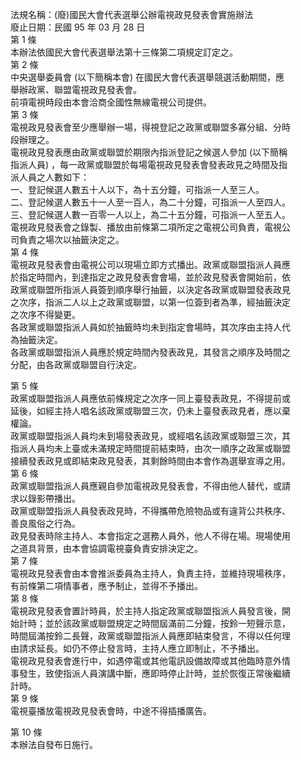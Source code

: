 法規名稱：(廢)國民大會代表選舉公辦電視政見發表會實施辦法  
廢止日期：民國 95 年 03 月 28 日  
第 1 條  
本辦法依國民大會代表選舉法第十三條第二項規定訂定之。  
第 2 條  
中央選舉委員會 (以下簡稱本會) 在國民大會代表選舉競選活動期間，應  
舉辦政黨、聯盟電視政見發表會。  
前項電視時段由本會洽商全國性無線電視公司提供。  
第 3 條  
電視政見發表會至少應舉辦一場，得視登記之政黨或聯盟多寡分組、分時  
段辦理之。  
電視政見發表應由政黨或聯盟於期限內指派登記之候選人參加 (以下簡稱  
指派人員) ，每一政黨或聯盟於每場電視政見發表會發表政見之時間及指  
派人員之人數如下：  
一、登記候選人數五十人以下，為十五分鐘，可指派一人至三人。  
二、登記候選人數五十一人至一百人，為二十分鐘，可指派一人至四人。  
三、登記候選人數一百零一人以上，為二十五分鐘，可指派一人至五人。  
電視政見發表會之錄製、播放由前條第二項所定之電視公司負責，電視公  
司負責之場次以抽籤決定之。  
第 4 條  
電視政見發表會由電視公司以現場立即方式播出。政黨或聯盟指派人員應  
於指定時間內，到達指定之政見發表會會場，並於政見發表會開始前，依  
政黨或聯盟所指派人員簽到順序舉行抽籤，以決定各政黨或聯盟發表政見  
之次序，指派二人以上之政黨或聯盟，以第一位簽到者為準，經抽籤決定  
之次序不得變更。  
各政黨或聯盟指派人員如於抽籤時均未到指定會場時，其次序由主持人代  
為抽籤決定。  
各政黨或聯盟指派人員應於規定時間內發表政見，其發言之順序及時間之  
分配，由各政黨或聯盟自行決定。  


第 5 條  
政黨或聯盟指派人員應依前條規定之次序一同上臺發表政見，不得提前或  
延後，如經主持人唱名該政黨或聯盟三次，仍未上臺發表政見者，應以棄  
權論。  
政黨或聯盟指派人員均未到場發表政見，或經唱名該政黨或聯盟三次，其  
指派人員均未上臺或未滿規定時間提前結束時，由次一順序之政黨或聯盟  
接續發表政見或即結束政見發表，其剩餘時間由本會作為選舉宣導之用。  
第 6 條  
政黨或聯盟指派人員應親自參加電視政見發表會，不得由他人替代，或請  
求以錄影帶播出。  
政黨或聯盟指派人員發表政見時，不得攜帶危險物品或有違背公共秩序、  
善良風俗之行為。  
政見發表時除主持人、本會指定之選務人員外，他人不得在場。現場使用  
之道具背景，由本會協調電視臺負責安排決定之。  
第 7 條  
電視政見發表會由本會推派委員為主持人，負責主持，並維持現場秩序，  
有前條第二項情事者，應予制止，並得不予播出。  
第 8 條  
電視政見發表會置計時員，於主持人指定政黨或聯盟指派人員發言後，開  
始計時；並於該政黨或聯盟規定之時間屆滿前二分鐘，按鈴一短聲示意，  
時間屆滿按鈴二長聲，政黨或聯盟指派人員應即結束發言，不得以任何理  
由請求延長。如仍不停止發言時，主持人應立即制止，不予播出。  
電視政見發表會進行中，如遇停電或其他電訊設備故障或其他臨時意外情  
事發生，致使指派人員演講中斷，應即時停止計時，並於恢復正常後繼續  
計時。  
第 9 條  
電視臺播放電視政見發表會時，中途不得插播廣告。  


第 10 條  
本辦法自發布日施行。  


